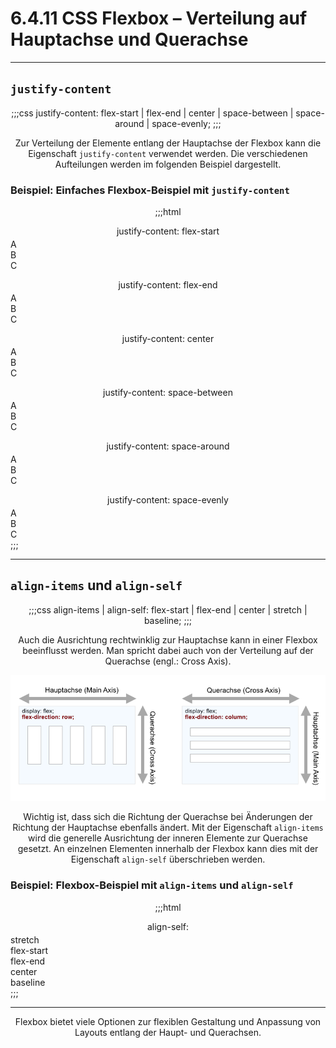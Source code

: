 # 6.4.11 CSS Flexbox – Verteilung auf Hauptachse und Querachse

---

## `justify-content`

;;;css
justify-content: flex-start | flex-end | center | space-between | space-around | space-evenly;
;;;

Zur Verteilung der Elemente entlang der Hauptachse der Flexbox kann die Eigenschaft `justify-content` verwendet werden. Die verschiedenen Aufteilungen werden im folgenden Beispiel dargestellt.

### Beispiel: Einfaches Flexbox-Beispiel mit `justify-content`

;;;html
<!DOCTYPE html>
<html>

<head>
  <meta charset="utf-8">
  <title>Beispiele zu justify-content</title>
  <style>
    p {
      text-align: center;
      margin: 14px 0 4px 0;
    }

    .flex-container {
      margin: auto;
      margin-top: 0;
      width: 400px;
      height: 30px;
      border: 1px solid gray;
      background-color: lightgray;

      display: flex;
    }

    .flex-container>div {
      border: 1px solid darkblue;
      background-color: lightblue;
      text-align: center;
      min-width: 50px;
    }

    .jc-flex-end {
      justify-content: flex-end;
    }

    .jc-center {
      justify-content: center;
    }

    .jc-space-between {
      justify-content: space-between;
    }

    .jc-space-around {
      justify-content: space-around;
    }

    .jc-space-evenly {
      justify-content: space-evenly;
    }
  </style>
</head>

<body>
  <p>justify-content: flex-start</p>
  <div class="flex-container">
    <div class="a">A</div>
    <div class="b">B</div>
    <div class="c">C</div>
  </div>
  <p>justify-content: flex-end</p>
  <div class="flex-container jc-flex-end">
    <div class="a">A</div>
    <div class="b">B</div>
    <div class="c">C</div>
  </div>
  <p>justify-content: center</p>
  <div class="flex-container jc-center">
    <div class="a">A</div>
    <div class="b">B</div>
    <div class="c">C</div>
  </div>
  <p>justify-content: space-between</p>
  <div class="flex-container jc-space-between">
    <div class="a">A</div>
    <div class="b">B</div>
    <div class="c">C</div>
  </div>
  <p>justify-content: space-around</p>
  <div class="flex-container jc-space-around">
    <div class="a">A</div>
    <div class="b">B</div>
    <div class="c">C</div>
  </div>
  <p>justify-content: space-evenly</p>
  <div class="flex-container jc-space-evenly">
    <div class="a">A</div>
    <div class="b">B</div>
    <div class="c">C</div>
  </div>
</body>

</html>
;;;

---

## `align-items` und `align-self`

;;;css
align-items | align-self: flex-start | flex-end | center | stretch | baseline;
;;;

Auch die Ausrichtung rechtwinklig zur Hauptachse kann in einer Flexbox beeinflusst werden. Man spricht dabei auch von der Verteilung auf der Querachse (engl.: Cross Axis).

![Hauptachse und Querachse](media/css-flexbox1.png)

Wichtig ist, dass sich die Richtung der Querachse bei Änderungen der Richtung der Hauptachse ebenfalls ändert. Mit der Eigenschaft `align-items` wird die generelle Ausrichtung der inneren Elemente zur Querachse gesetzt. An einzelnen Elementen innerhalb der Flexbox kann dies mit der Eigenschaft `align-self` überschrieben werden.

### Beispiel: Flexbox-Beispiel mit `align-items` und `align-self`

;;;html
<!DOCTYPE html>
<html>

<head>
  <meta charset="utf-8">
  <title>Beispiele align-self</title>
  <style>
    p {
      text-align: center;
      margin: 14px 0 4px 0;
    }

    .flex-container {
      margin: auto;
      margin-top: 0;
      width: 400px;
      height: 100px;
      border: 1px solid gray;
      background-color: lightgray;

      display: flex;
      justify-content: space-around;
    }

    .flex-container>div {
      border: 1px solid darkblue;
      background-color: lightblue;
      text-align: center;
      min-width: 50px;
      min-height: 30px;
    }

    .as-stretch {
      align-self: stretch;
    }

    .as-flex-start {
      align-self: flex-start;
    }

    .as-flex-end {
      align-self: flex-end;
    }

    .as-center {
      align-self: center;
    }

    .as-baseline {
      align-self: baseline;
    }
  </style>
</head>

<body>
  <p>align-self:</p>
  <div class="flex-container">
    <div class="as-stretch">stretch</div>
    <div class="as-flex-start">flex-start</div>
    <div class="as-flex-end">flex-end</div>
    <div class="as-center">center</div>
    <div class="as-baseline">baseline</div>
  </div>
</body>

</html>
;;;

---

Flexbox bietet viele Optionen zur flexiblen Gestaltung und Anpassung von Layouts entlang der Haupt- und Querachsen.
